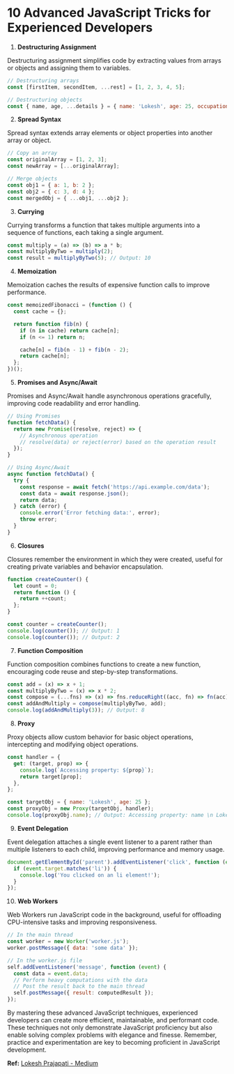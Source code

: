# 10 Advanced JavaScript Tricks for Experienced Developers

1. **Destructuring Assignment**

Destructuring assignment simplifies code by extracting values from arrays or objects and assigning them to variables.

```javascript
// Destructuring arrays
const [firstItem, secondItem, ...rest] = [1, 2, 3, 4, 5];

// Destructuring objects
const { name, age, ...details } = { name: 'Lokesh', age: 25, occupation: 'Developer' };
```

2. **Spread Syntax**

Spread syntax extends array elements or object properties into another array or object.

```javascript
// Copy an array
const originalArray = [1, 2, 3];
const newArray = [...originalArray];

// Merge objects
const obj1 = { a: 1, b: 2 };
const obj2 = { c: 3, d: 4 };
const mergedObj = { ...obj1, ...obj2 };
```

3. **Currying**

Currying transforms a function that takes multiple arguments into a sequence of functions, each taking a single argument.

```javascript
const multiply = (a) => (b) => a * b;
const multiplyByTwo = multiply(2);
const result = multiplyByTwo(5); // Output: 10
```

4. **Memoization**

Memoization caches the results of expensive function calls to improve performance.

```javascript
const memoizedFibonacci = (function () {
  const cache = {};

  return function fib(n) {
    if (n in cache) return cache[n];
    if (n <= 1) return n;

    cache[n] = fib(n - 1) + fib(n - 2);
    return cache[n];
  };
})();
```

5. **Promises and Async/Await**

Promises and Async/Await handle asynchronous operations gracefully, improving code readability and error handling.

```javascript
// Using Promises
function fetchData() {
  return new Promise((resolve, reject) => {
    // Asynchronous operation
    // resolve(data) or reject(error) based on the operation result
  });
}

// Using Async/Await
async function fetchData() {
  try {
    const response = await fetch('https://api.example.com/data');
    const data = await response.json();
    return data;
  } catch (error) {
    console.error('Error fetching data:', error);
    throw error;
  }
}
```

6. **Closures**

Closures remember the environment in which they were created, useful for creating private variables and behavior encapsulation.

```javascript
function createCounter() {
  let count = 0;
  return function () {
    return ++count;
  };
}

const counter = createCounter();
console.log(counter()); // Output: 1
console.log(counter()); // Output: 2
```

7. **Function Composition**

Function composition combines functions to create a new function, encouraging code reuse and step-by-step transformations.

```javascript
const add = (x) => x + 1;
const multiplyByTwo = (x) => x * 2;
const compose = (...fns) => (x) => fns.reduceRight((acc, fn) => fn(acc), x);
const addAndMultiply = compose(multiplyByTwo, add);
console.log(addAndMultiply(3)); // Output: 8
```

8. **Proxy**

Proxy objects allow custom behavior for basic object operations, intercepting and modifying object operations.

```javascript
const handler = {
  get: (target, prop) => {
    console.log(`Accessing property: ${prop}`);
    return target[prop];
  },
};

const targetObj = { name: 'Lokesh', age: 25 };
const proxyObj = new Proxy(targetObj, handler);
console.log(proxyObj.name); // Output: Accessing property: name \n Lokesh
```

9. **Event Delegation**

Event delegation attaches a single event listener to a parent rather than multiple listeners to each child, improving performance and memory usage.

```javascript
document.getElementById('parent').addEventListener('click', function (event) {
  if (event.target.matches('li')) {
    console.log('You clicked on an li element!');
  }
});
```

10. **Web Workers**

Web Workers run JavaScript code in the background, useful for offloading CPU-intensive tasks and improving responsiveness.

```javascript
// In the main thread
const worker = new Worker('worker.js');
worker.postMessage({ data: 'some data' });

// In the worker.js file
self.addEventListener('message', function (event) {
  const data = event.data;
  // Perform heavy computations with the data
  // Post the result back to the main thread
  self.postMessage({ result: computedResult });
});
```

By mastering these advanced JavaScript techniques, experienced developers can create more efficient, maintainable, and performant code. These techniques not only demonstrate JavaScript proficiency but also enable solving complex problems with elegance and finesse. Remember, practice and experimentation are key to becoming proficient in JavaScript development.

**Ref:** [Lokesh Prajapati - Medium](https://lokesh-prajapati.medium.com/10-advanced-javascript-tricks-for-experienced-developers-8afb44b24427)